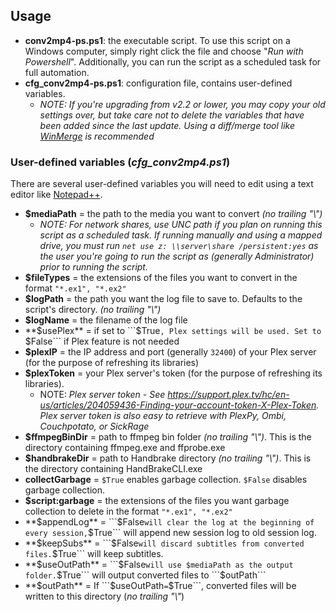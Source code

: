## **Usage**
* **conv2mp4-ps.ps1**: the executable script.
To use this script on a Windows computer, simply right click the file and choose "*Run with Powershell*". Additionally, you can run the script as a scheduled task for full automation.</li>
* **cfg_conv2mp4-ps.ps1**: configuration file, contains user-defined variables.
	- *NOTE: If you're upgrading from v2.2 or lower, you may copy your old settings over, but take care not to delete the variables that have been added since the last update. Using a diff/merge tool like [WinMerge](http://winmerge.org/downloads/) is recommended*

### **User-defined variables (*cfg_conv2mp4.ps1*)**
There are several user-defined variables you will need to edit using a text editor like [Notepad++](https://notepad-plus-plus.org/download/).

* **$mediaPath** = the path to the media you want to convert *(no trailing "\\")*<br>
	- *NOTE: For network shares, use UNC path if you plan on running this script as a scheduled task. If running manually and using a mapped drive, you must run ```net use z: \\server\share /persistent:yes``` as the user you're going to run the script as (generally Administrator) prior to running the script.*
* **$fileTypes** = the extensions of the files you want to convert in the format ```"*.ex1", "*.ex2"``` 
* **$logPath** = the path you want the log file to save to. Defaults to the script's directory. *(no trailing "\\")*
* **$logName** = the filename of the log file
* **$usePlex** = if set to ```$True```, Plex settings will be used. Set to ```$False``` if Plex feature is not needed
* **$plexIP** = the IP address and port (generally ```32400```) of your Plex server (for the purpose of refreshing its libraries)
* **$plexToken** = your Plex server's token (for the purpose of refreshing its libraries).
	- NOTE: *Plex server token - See https://support.plex.tv/hc/en-us/articles/204059436-Finding-your-account-token-X-Plex-Token. Plex server token is also easy to retrieve with PlexPy, Ombi, Couchpotato, or SickRage*
* **$ffmpegBinDir** = path to ffmpeg bin folder *(no trailing "\\")*. This is the directory containing ffmpeg.exe and ffprobe.exe 
* **$handbrakeDir** = path to Handbrake directory *(no trailing "\\")*. This is the directory containing HandBrakeCLI.exe
* **collectGarbage** = ```$True``` enables garbage collection. ```$False``` disables garbage collection.
* **$script:garbage** = the extensions of the files you want garbage collection to delete in the format ```"*.ex1", "*.ex2"```
* **$appendLog** = ```$False``` will clear the log at the beginning of every session, ```$True``` will append new session log to old session log.
* **$keepSubs** = ```$False``` will discard subtitles from converted files. ```$True``` will keep subtitles.
* **$useOutPath** = ```$False``` will use $mediaPath as the output folder. ```$True``` will output converted files to ```$outPath```
* **$outPath** = If ```$useOutPath``` = ```$True```, converted files will be written to this directory (*no trailing "\\"*)
